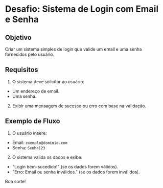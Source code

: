 # Desafio: Sistema de Login com Email e Senha

## Objetivo
Criar um sistema simples de login que valide um email e uma senha fornecidos pelo usuário.

## Requisitos
1. O sistema deve solicitar ao usuário:
  - Um endereço de email.
  - Uma senha.
2. Exibir uma mensagem de sucesso ou erro com base na validação.

## Exemplo de Fluxo
1. O usuário insere:
  - Email: `exemplo@dominio.com`
  - Senha: `Senha123`
2. O sistema valida os dados e exibe:
  - "Login bem-sucedido!" (se os dados forem válidos).
  - "Erro: Email ou senha inválidos." (se os dados forem inválidos).

Boa sorte!